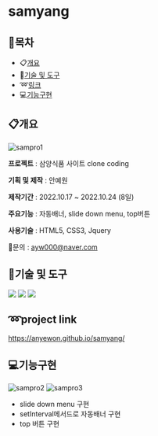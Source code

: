 # samyang
## :orange_book:목차

- :clipboard:[개요](#:clipboard:개요)
- :wrench:[기술 및 도구](#기술-및-도구)
- :loop:[링크](#project-link)
- :computer:[기능구현](#기능구현)

## :clipboard:개요

![sampro1](https://user-images.githubusercontent.com/91234758/230818147-e83e2847-8b4f-41d9-b969-28893a0f6bbd.png)

**프로젝트** : 삼양식품 사이트 clone coding

**기획 및 제작** : 안예원

**제작기간** :  	2022.10.17 ~ 2022.10.24 (8일)

**주요기능** : 자동배너, slide down menu, top버튼

**사용기술** : HTML5, CSS3, Jquery

:e-mail:문의 : ayw000@naver.com

## :wrench:기술 및 도구

<img src="https://img.shields.io/badge/HTML5-E34F26?style=flat&logo=html5&logoColor=white"/> <img src="https://img.shields.io/badge/CSS3-1572B6?style=flat&logo=css3&logoColor=white"/> <img src="https://img.shields.io/badge/jquery-0769AD?style=flat&logo=jquery&logoColor=white"/>

## :loop:project link
<https://anyewon.github.io/samyang/>

## :computer:기능구현
![sampro2](https://user-images.githubusercontent.com/91234758/230818143-c83f18af-09b6-4aeb-b5c1-6fbbbfc30d35.png)
![sampro3](https://user-images.githubusercontent.com/91234758/230818146-d153d316-a28a-4402-9c84-ca44d4f53c21.png)
- slide down menu 구현
- setInterval메서드로 자동배너 구현
- top 버튼 구현
